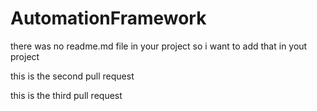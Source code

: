 # AutomationFramework

there was no readme.md file in your project so  i want to add that in yout project

this is the second pull request


this is the third pull request
